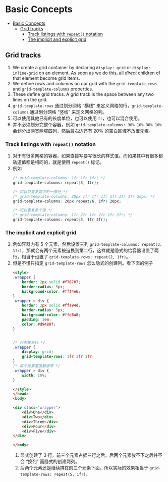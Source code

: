 # Basic Concepts


<!-- TOC -->

- [Basic Concepts](#basic-concepts)
    - [Grid tracks](#grid-tracks)
        - [Track listings with `repeat()` notation](#track-listings-with-repeat-notation)
        - [The implicit and explicit grid](#the-implicit-and-explicit-grid)

<!-- /TOC -->


## Grid tracks
1. We create a grid container by declaring `display: grid` or `display: inline-grid` on an element. As soon as we do this, all *direct* children of that element become grid items.
2. We define rows and columns on our grid with the `grid-template-rows` and `grid-template-columns` properties. 
3. These define grid tracks. A grid track is the space between any two lines on the grid. 
4. `grid-template-rows` 通过划分网格 “横线” 来定义网格的行，`grid-template-columns` 通过划分网格 “竖线” 来定义网格的列。
5. 可以使用其他已有的长度单位，也可以使用 `fr`，也可以混合使用。
6. 并不必须划分完整个容器，例如 `grid-template-columns: 30% 10% 30% 10%` 会划分出两宽两窄四列，然后最右边还有 20% 的空白区域不放置元素。

### Track listings with `repeat()` notation
1. 对于有很多网格的容器，如果直接写要写很长的样式值。而如果其中有很多都轨道值都是相同的，就是使用 `repeat()` 标记。
2. 例如 
    ```css
    /* grid-template-columns: 1fr 1fr 1fr; */
    grid-template-columns: repeat(3, 1fr);

    /* 可以只重复其中的一部分 */
    /* grid-template-columns: 20px 1fr 1fr 1fr 1fr 1fr 1fr 20px; */
    grid-template-columns: 20px repeat(6, 1fr) 20px;

    /* 可以重复多个值 */
    /* grid-template-columns: 1fr 2fr 1fr 2fr 1fr 2fr; */
    grid-template-columns: repeat(3, 1fr 2fr);
    ```

### The implicit and explicit grid
1. 例如容器内有 5 个元素，然后设置三列 `grid-template-columns: repeat(3, 1fr)`，那就会有两个元素被迫换到第二行，这样就是隐式的给容器设置了两行，相当于设置了 `grid-template-rows: repeat(2, 1fr)`。
2. 但是不懂只指定 `grid-template-rows` 怎么隐式的创建列。看下面的例子
    ```html
    <style>
    .wrapper {
        border: 2px solid #f76707;
        border-radius: 5px;
        background-color: #fff4e6;
    }
    .wrapper > div {
        border: 2px solid #ffa94d;
        border-radius: 5px;
        background-color: #ffd8a8;
        padding: 1em;
        color: #d9480f;
    }


    /* 只创建三行 */
    .wrapper {
        display: grid;
        grid-template-rows: 1fr 1fr 1fr;
    }
    /* 每个元素宽度都很窄 */
    .wrapper > div {
        width: 10%;
    }

    </style>
    </head>
    <body> 

    <div class="wrapper">
        <div>One</div>
        <div>Two</div>
        <div>Three</div>
        <div>Four</div>
        <div>Five</div>
    </div>

    </body>
    ```
    1. 显式创建了 3 行，前三个元素占据三行之后，后两个元素放不下之后并不会 “换列” 而隐式的创建两列。
    2. 后两个元素还是继续排在前三个元素下面，所以实际的效果相当于 `grid-template-rows: repeat(5, 1fr)`。